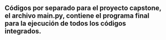 ## Códigos por separado para el proyecto capstone, el archivo **main.py**, contiene el programa final para la ejecución de todos los códigos integrados. 
